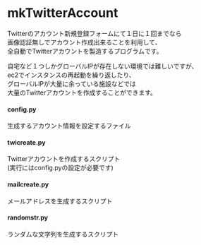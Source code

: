mkTwitterAccount
================
Twitterのアカウント新規登録フォームにて１日に１回までなら  
画像認証無しでアカウント作成出来ることを利用して、   
全自動でTwitterアカウントを製造するプログラムです。  
  
自宅など１つしかグローバルIPが存在しない環境では難しいですが、  
ec2でインスタンスの再起動を繰り返したり、  
グローバルIPが大量に余っている施設などでは  
大量のTwitterアカウントを作成することができます。
#### config.py
生成するアカウント情報を設定するファイル
#### twicreate.py
Twitterアカウントを作成するスクリプト  
(実行にはconfig.pyの設定が必要です)
#### mailcreate.py
メールアドレスを生成するスクリプト
#### randomstr.py
ランダムな文字列を生成するスクリプト
